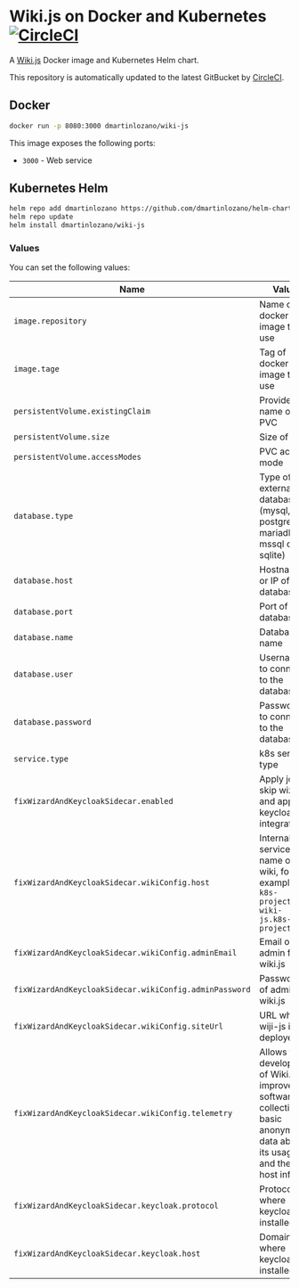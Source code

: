# Wiki.js on Docker and Kubernetes [![CircleCI](https://circleci.com/gh/dmartinlozano/wiki-js-docker.svg?style=shield)](https://circleci.com/gh/dmartinlozano/wiki-js-docker)

A [Wiki.js](https://github.com/Requarks/wiki) Docker image and Kubernetes Helm chart.

This repository is automatically updated to the latest GitBucket by [CircleCI](https://circleci.com/gh/dmartinlozano/wiki-js-docker).


## Docker

```sh
docker run -p 8080:3000 dmartinlozano/wiki-js
```

This image exposes the following ports:

- `3000` - Web service

## Kubernetes Helm

```sh
helm repo add dmartinlozano https://github.com/dmartinlozano/helm-chart
helm repo update
helm install dmartinlozano/wiki-js
```

### Values

You can set the following values:

| Name | Value | Default |
|------|-------|---------|
| `image.repository` | Name of docker image to use | `requarks/wiki`
| `image.tage` | Tag of docker image to use | `2.3.81`
| `persistentVolume.existingClaim` | Provide the name of a PVC | Not set
| `persistentVolume.size` | Size of PVC | 10Gi
| `persistentVolume.accessModes` | PVC access mode | `ReadWriteOnce`
| `database.type` | Type of external database (mysql, postgres, mariadb, mssql or sqlite)| `postgres`
| `database.host` | Hostname or IP of the database | `localhost`
| `database.port` | Port of the database | `5432`
| `database.name` | Database name | `wiki`
| `database.user` | Username to connect to the database | `wikijs`
| `database.password` | Password to connect to the database | `wikijsrocks`
| `service.type` | k8s service type | `ClusterIP`
| `fixWizardAndKeycloakSidecar.enabled` | Apply job to skip wizard and apply keycloack integration | `false`
| `fixWizardAndKeycloakSidecar.wikiConfig.host` | Internal service name of wiki, for example `k8s-project-wiki-js.k8s-project`| `wiki-js`
| `fixWizardAndKeycloakSidecar.wikiConfig.adminEmail` | Email of admin for wiki.js | `admin@example.com`
| `fixWizardAndKeycloakSidecar.wikiConfig.adminPassword` |Password of admin for wiki.js | `admin1234`
| `fixWizardAndKeycloakSidecar.wikiConfig.siteUrl` | URL where wiji-js is deployed | `http://wiki-js.com:3000/wiki-js`
| `fixWizardAndKeycloakSidecar.wikiConfig.telemetry` | Allows the developers of Wiki.js to improve the software by collecting basic anonymized data about its usage and the host info | `false`
| `fixWizardAndKeycloakSidecar.keycloak.protocol` | Protocol where keycloak is installed | `http`
| `fixWizardAndKeycloakSidecar.keycloak.host` | Domain where keycloak is installed | `keycloak.com`
